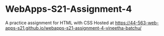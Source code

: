 # WebApps-S21-Assignment-4
A practice assignment for HTML with CSS
Hosted at
<https://44-563-web-apps-s21.github.io/webapps-s21-assignment-4-vineetha-batchu/>
